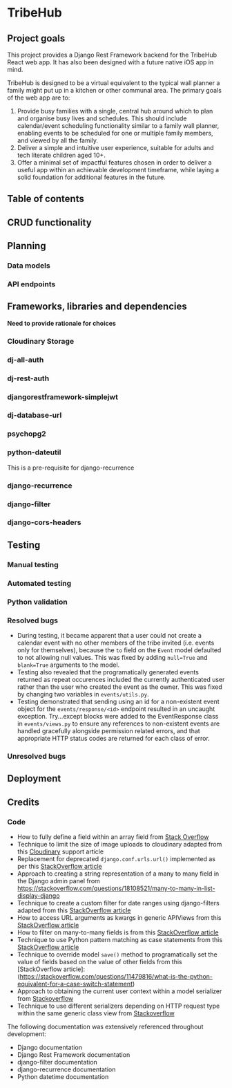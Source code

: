 # TribeHub

## Project goals

This project provides a Django Rest Framework backend for the TribeHub React web app. It has also been designed with a future native iOS app in mind.

TribeHub is designed to be a virtual equivalent to the typical wall planner a family might put up in a kitchen or other communal area. The primary goals of the web app are to:
1) Provide busy families with a single, central hub around which to plan and organise busy lives and schedules. This should include calendar/event scheduling functionality similar to a family wall planner, enabling events to be scheduled for one or multiple family members, and viewed by all the family.
2) Deliver a simple and intuitive user experience, suitable for adults and tech literate children aged 10+. 
3) Offer a minimal set of impactful features chosen in order to deliver a useful app within an achievable development timeframe, while laying a solid foundation for additional features in the future.

## Table of contents

## CRUD functionality

## Planning

### Data models

### API endpoints

## Frameworks, libraries and dependencies
**Need to provide rationale for choices**

### Cloudinary Storage

### dj-all-auth

### dj-rest-auth

### djangorestframework-simplejwt

### dj-database-url

### psychopg2

### python-dateutil

This is a pre-requisite for django-recurrence

### django-recurrence

### django-filter

### django-cors-headers

## Testing

### Manual testing

### Automated testing

### Python validation

### Resolved bugs

- During testing, it became apparent that a user could not create a calendar event with no other members of the tribe invited (i.e. events only for themselves), because the `to` field on the `Event` model defaulted to not allowing null values. This was fixed by adding `null=True` and `blank=True` arguments to the model.
- Testing also revealed that the programatically generated events returned as repeat occurences included the currently authenticated user rather than the user who created the event as the owner. This was fixed by changing two variables in `events/utils.py`.
- Testing demonstrated that sending using an id for a non-existent event object for the `events/response/<id>` endpoint resulted in an uncaught exception. Try...except blocks were added to  the EventResponse class in `events/views.py` to ensure any references to non-existent events are handled gracefully alongside permission related errors, and that appropriate HTTP status codes are returned for each class of error.

### Unresolved bugs

## Deployment

## Credits

### Code

- How to fully define a field within an array field from [Stack Overflow](https://stackoverflow.com/questions/41180829/arrayfield-missing-1-required-positional-argument)
- Technique to limit the size of image uploads to cloudinary adapted from this [Cloudinary](https://support.cloudinary.com/hc/en-us/community/posts/360009752479-How-to-resize-before-uploading-pictures-in-Django) support article
- Replacement for deprecated `django.conf.urls.url()` implemented as per this [StackOverflow article](https://stackoverflow.com/questions/70319606/importerror-cannot-import-name-url-from-django-conf-urls-after-upgrading-to)
- Approach to creating a string representation of a many to many field in the Django admin panel from https://stackoverflow.com/questions/18108521/many-to-many-in-list-display-django
- Technique to create a custom filter for date ranges using django-filters adapted from this [StackOverflow article](https://stackoverflow.com/questions/37183943/django-how-to-filter-by-date-with-django-rest-framework)
- How to access URL arguments as kwargs in generic APIViews from this [StackOverflow article](https://stackoverflow.com/questions/51042871/how-to-access-url-kwargs-in-generic-api-views-listcreateapiview-to-be-more-spec)
- How to filter on many-to-many fields is from this [StackOverflow article](https://stackoverflow.com/questions/4507893/django-filter-many-to-many-with-contains)
- Technique to use Python pattern matching as case statements from this [StackOverflow article](https://stackoverflow.com/questions/11479816/what-is-the-python-equivalent-for-a-case-switch-statement)
- Technique to override model `save()` method to programatically set the value of fields based on the value of other fields from this [StackOverflow article]:(https://stackoverflow.com/questions/11479816/what-is-the-python-equivalent-for-a-case-switch-statement)
- Approach to obtaining the current user context within a model serializer from [Stackoverflow](https://stackoverflow.com/questions/30203652/how-to-get-request-user-in-django-rest-framework-serializer)
- Technique to use different serializers depending on HTTP request type within the same generic class view from [Stackoverflow](https://stackoverflow.com/questions/22616973/django-rest-framework-use-different-serializers-in-the-same-modelviewset)

The following documentation was extensively referenced throughout development:

- Django documentation
- Django Rest Framework documentation
- django-filter documentation
- django-recurrence documentation
- Python datetime documentation

